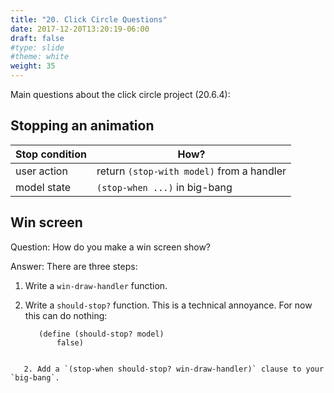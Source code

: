 ```yaml
---
title: "20. Click Circle Questions"
date: 2017-12-20T13:20:19-06:00
draft: false
#type: slide
#theme: white
weight: 35
---
```


Main questions about the click circle project (20.6.4):

## Stopping an animation

|Stop condition| How? |
|--------------|------|
| user action  | return `(stop-with model)` from a handler |
| model state  | `(stop-when ...)` in big-bang|


## Win screen

Question: How do you make a win screen show?

Answer: There are three steps:

   1. Write a `win-draw-handler` function.
   2. Write a `should-stop?` function. This is a technical annoyance. 
      For now this can do nothing:

       ```racket
          (define (should-stop? model) 
              false)
```

   2. Add a `(stop-when should-stop? win-draw-handler)` clause to your `big-bang`.
     

